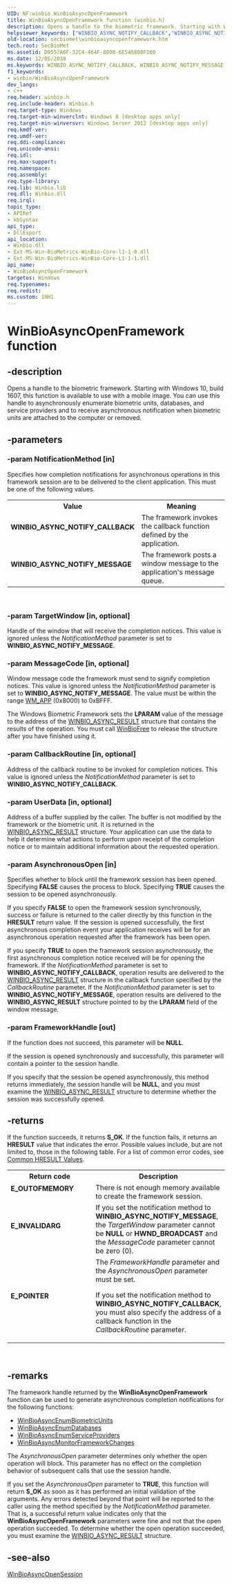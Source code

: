 ```yaml
---
UID: NF:winbio.WinBioAsyncOpenFramework
title: WinBioAsyncOpenFramework function (winbio.h)
description: Opens a handle to the biometric framework. Starting with Windows 10, build 1607, this function is available to use with a mobile image.helpviewer_keywords: ["WINBIO_ASYNC_NOTIFY_CALLBACK","WINBIO_ASYNC_NOTIFY_MESSAGE","WinBioAsyncOpenFramework","WinBioAsyncOpenFramework function [Windows Biometric Framework API]","secbiomet.winbioasyncopenframework","winbio/WinBioAsyncOpenFramework"]
old-location: secbiomet\winbioasyncopenframework.htm
tech.root: SecBioMet
ms.assetid: D9557A6F-32C4-464F-8800-6E546808F100
ms.date: 12/05/2018
ms.keywords: WINBIO_ASYNC_NOTIFY_CALLBACK, WINBIO_ASYNC_NOTIFY_MESSAGE, WinBioAsyncOpenFramework, WinBioAsyncOpenFramework function [Windows Biometric Framework API], secbiomet.winbioasyncopenframework, winbio/WinBioAsyncOpenFramework
f1_keywords:
- winbio/WinBioAsyncOpenFramework
dev_langs:
- c++
req.header: winbio.h
req.include-header: Winbio.h
req.target-type: Windows
req.target-min-winverclnt: Windows 8 [desktop apps only]
req.target-min-winversvr: Windows Server 2012 [desktop apps only]
req.kmdf-ver: 
req.umdf-ver: 
req.ddi-compliance: 
req.unicode-ansi: 
req.idl: 
req.max-support: 
req.namespace: 
req.assembly: 
req.type-library: 
req.lib: Winbio.lib
req.dll: Winbio.dll
req.irql: 
topic_type:
- APIRef
- kbSyntax
api_type:
- DllExport
api_location:
- Winbio.dll
- Ext-MS-Win-BioMetrics-WinBio-Core-l1-1-0.dll
- Ext-MS-Win-BioMetrics-WinBio-Core-L1-1-1.dll
api_name:
- WinBioAsyncOpenFramework
targetos: Windows
req.typenames: 
req.redist: 
ms.custom: 19H1
---
```


# WinBioAsyncOpenFramework function


## -description


Opens a handle to the biometric framework. Starting with Windows 10, build 1607, this  function is available to use with a mobile image. You can use this handle to asynchronously enumerate biometric units, databases, and service providers and to receive asynchronous notification when biometric units are attached to the computer or removed. 


## -parameters




### -param NotificationMethod [in]

Specifies how completion notifications for asynchronous operations in this framework session are to be delivered to the client application. This must be one of the following values.

<table>
<tr>
<th>Value</th>
<th>Meaning</th>
</tr>
<tr>
<td width="40%"><a id="WINBIO_ASYNC_NOTIFY_CALLBACK"></a><a id="winbio_async_notify_callback"></a><dl>
<dt><b>WINBIO_ASYNC_NOTIFY_CALLBACK</b></dt>
</dl>
</td>
<td width="60%">
The framework invokes the callback function defined by the application.

</td>
</tr>
<tr>
<td width="40%"><a id="WINBIO_ASYNC_NOTIFY_MESSAGE"></a><a id="winbio_async_notify_message"></a><dl>
<dt><b>WINBIO_ASYNC_NOTIFY_MESSAGE</b></dt>
</dl>
</td>
<td width="60%">
The framework posts a window message to the application's message queue.

</td>
</tr>
</table>
 


### -param TargetWindow [in, optional]

Handle  of the window that will receive the completion notices. This value is ignored unless the <i>NotificationMethod</i> parameter is set to <b>WINBIO_ASYNC_NOTIFY_MESSAGE</b>.


### -param MessageCode [in, optional]

Window message code the framework must send to signify completion notices. This value is ignored unless the <i>NotificationMethod</i> parameter is set to <b>WINBIO_ASYNC_NOTIFY_MESSAGE</b>. The value must be within the range <a href="https://docs.microsoft.com/windows/desktop/winmsg/wm-app">WM_APP</a> (0x8000) to 0xBFFF.

The Windows Biometric Framework sets the <b>LPARAM</b> value of the message to the address of the <a href="https://docs.microsoft.com/windows/desktop/api/winbio/ns-winbio-winbio_async_result">WINBIO_ASYNC_RESULT</a> structure that contains the results of the operation. You must call <a href="https://docs.microsoft.com/windows/desktop/api/winbio/nf-winbio-winbiofree">WinBioFree</a> to release the structure after you have finished using it.


### -param CallbackRoutine [in, optional]

Address of the callback routine to be invoked for  completion notices. This value is ignored unless the <i>NotificationMethod</i> parameter is set to <b>WINBIO_ASYNC_NOTIFY_CALLBACK</b>.


### -param UserData [in, optional]

Address of a buffer supplied by the caller. The buffer is not modified by the framework or the biometric unit. It is returned in the <a href="https://docs.microsoft.com/windows/desktop/api/winbio/ns-winbio-winbio_async_result">WINBIO_ASYNC_RESULT</a> structure. Your application can use the data to help it determine what actions to perform upon receipt of the completion notice or to maintain additional information about the requested operation.


### -param AsynchronousOpen [in]

Specifies whether to block until the framework session has been opened. Specifying <b>FALSE</b> causes the process to block. Specifying <b>TRUE</b> causes the session to be opened asynchronously.

If you specify <b>FALSE</b> to open the framework session synchronously, success or failure is returned to the caller directly by this function in the  <b>HRESULT</b> return value. If the session is opened successfully, the first  asynchronous completion event your application receives will be for an asynchronous operation requested after the framework has been open.

If you specify <b>TRUE</b> to open the framework session asynchronously, the first asynchronous completion notice received will be for opening the framework. If the <i>NotificationMethod</i> parameter is set to <b>WINBIO_ASYNC_NOTIFY_CALLBACK</b>, operation results are delivered to the <a href="https://docs.microsoft.com/windows/desktop/api/winbio/ns-winbio-winbio_async_result">WINBIO_ASYNC_RESULT</a> structure in the callback function specified by the <i>CallbackRoutine</i> parameter. If the <i>NotificationMethod</i> parameter is set to <b>WINBIO_ASYNC_NOTIFY_MESSAGE</b>, operation results are delivered to the <b>WINBIO_ASYNC_RESULT</b> structure pointed to by the <b>LPARAM</b> field of the window message.


### -param FrameworkHandle [out]

If the function does not succeed, this parameter will be <b>NULL</b>.

If the session is opened synchronously and successfully, this parameter will contain a pointer to the  session handle.

If you specify that the session be opened asynchronously, this method returns immediately, the session handle will be <b>NULL</b>, and you must examine the <a href="https://docs.microsoft.com/windows/desktop/api/winbio/ns-winbio-winbio_async_result">WINBIO_ASYNC_RESULT</a> structure to determine whether the session was successfully opened.


## -returns



If the function succeeds, it returns <b>S_OK</b>. If the function fails, it returns an <b>HRESULT</b> value that indicates the error. Possible values include, but are not limited to, those in the following table.  For a list of common error codes, see <a href="https://docs.microsoft.com/windows/desktop/SecCrypto/common-hresult-values">Common HRESULT Values</a>.

<table>
<tr>
<th>Return code</th>
<th>Description</th>
</tr>
<tr>
<td width="40%">
<dl>
<dt><b><b>E_OUTOFMEMORY</b></b></dt>
</dl>
</td>
<td width="60%">
There is not enough memory available to create the framework session.

</td>
</tr>
<tr>
<td width="40%">
<dl>
<dt><b><b>E_INVALIDARG</b></b></dt>
</dl>
</td>
<td width="60%">
If you set the notification method to <b>WINBIO_ASYNC_NOTIFY_MESSAGE</b>, the <i>TargetWindow</i> parameter cannot be <b>NULL</b> or <b>HWND_BROADCAST</b> and the <i>MessageCode</i> parameter cannot be zero (0).

</td>
</tr>
<tr>
<td width="40%">
<dl>
<dt><b><b>E_POINTER</b></b></dt>
</dl>
</td>
<td width="60%">
The <i>FrameworkHandle</i> parameter and the <i>AsynchronousOpen</i> parameter must be set.

If you set the notification method to <b>WINBIO_ASYNC_NOTIFY_CALLBACK</b>, you must also specify the address of a callback function in the <i>CallbackRoutine</i> parameter.

</td>
</tr>
</table>
 




## -remarks



The framework handle returned by the <b>WinBioAsyncOpenFramework</b> function can be used to generate asynchronous completion notifications for the following  functions:

<ul>
<li>
<a href="https://docs.microsoft.com/windows/desktop/api/winbio/nf-winbio-winbioasyncenumbiometricunits">WinBioAsyncEnumBiometricUnits</a>
</li>
<li>
<a href="https://docs.microsoft.com/windows/desktop/api/winbio/nf-winbio-winbioasyncenumdatabases">WinBioAsyncEnumDatabases</a>
</li>
<li>
<a href="https://docs.microsoft.com/windows/desktop/api/winbio/nf-winbio-winbioasyncenumserviceproviders">WinBioAsyncEnumServiceProviders</a>
</li>
<li>
<a href="https://docs.microsoft.com/windows/desktop/api/winbio/nf-winbio-winbioasyncmonitorframeworkchanges">WinBioAsyncMonitorFrameworkChanges</a>
</li>
</ul>
The <i>AsynchronousOpen</i> parameter determines only whether the open operation will block. This parameter has no effect on the completion behavior of subsequent calls that use the session handle.

If you set the  <i>AsynchronousOpen</i> parameter to <b>TRUE</b>, this function will return <b>S_OK</b> as soon as it has performed an initial validation of the arguments. Any errors detected beyond that point will be reported to the caller using the method specified by the <i>NotificationMethod</i> parameter. That is, a successful return value indicates only that the <b>WinBioAsyncOpenFramework</b> parameters were fine and not that the open operation succeeded. To determine whether the open operation succeeded, you must examine the <a href="https://docs.microsoft.com/windows/desktop/api/winbio/ns-winbio-winbio_async_result">WINBIO_ASYNC_RESULT</a> structure.




## -see-also




<a href="https://docs.microsoft.com/windows/desktop/api/winbio/nf-winbio-winbioasyncopensession">WinBioAsyncOpenSession</a>
 

 

